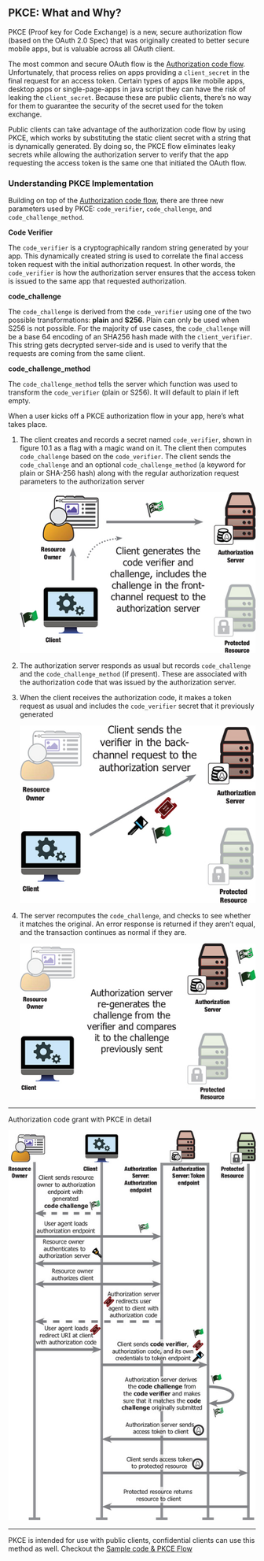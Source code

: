 ## PKCE: What and Why?

PKCE (Proof key for Code Exchange) is a new, secure authorization flow (based on the OAuth 2.0 Spec) that was originally created to better secure mobile apps, but is valuable across all OAuth client. 

The most common and secure OAuth flow is the [Authorization code flow](/standard-authorization-flow/README.md). Unfortunately, that process relies on apps providing a <code>client_secret</code> in the final request for an access token. Certain types of apps like mobile apps, desktop apps or  single-page-apps in java script they can have the risk of leaking the <code>client_secret</code>. Because these are public clients, there’s no way for them to guarantee the security of the secret used for the token exchange.

Public clients can take advantage of the authorization code flow by using PKCE, which works by substituting the static client secret with a string that is dynamically generated. By doing so, the PKCE flow eliminates leaky secrets while allowing the authorization server to verify that the app requesting the access token is the same one that initiated the OAuth flow.

### Understanding PKCE Implementation
Building on top of the  [Authorization code flow](/standard-authorization-flow/README.md), there are three new parameters used by PKCE: <code>code_verifier</code>, <code>code_challenge</code>, and <code>code_challenge_method</code>.


**Code Verifier**

The <code>code_verifier</code> is a cryptographically random string generated by your app. This dynamically created string is used to correlate the final access token request with the initial authorization request. In other words, the <code>code_verifier</code> is how the authorization server ensures that the access token is issued to the same app that requested authorization.


**code_challenge**

The <code>code_challenge</code> is derived from the <code>code_verifier</code> using one of the two possible transformations: **plain** and **S256**. Plain can only be used when S256 is not possible. For the majority of use cases, the <code>code_challenge</code> will be a base 64 encoding of an SHA256 hash made with the <code>client_verifier</code>. This string gets decrypted server-side and is used to verify that the requests are coming from the same client.

**code_challenge_method**

The <code>code_challenge_method</code> tells the server which function was used to transform the <code>code_verifier</code> (plain or S256). It will default to plain if left empty.


When a user kicks off a PKCE authorization flow in your app, here’s what takes place.

1. The client creates and records a secret named  <code>code_verifier</code>, shown in figure 10.1 as a flag with a magic wand on it. The client then computes <code>code_challenge</code> based on the <code>code_verifier</code>. The client sends the <code>code_challenge</code> and an optional <code>code_challenge_method</code> (a keyword for plain or SHA-256 hash) along with the regular authorization request parameters to the authorization server

    ![image info](/images/pkce-authorization-flow/pkce_code_challenge.jpg)

2. The authorization server responds as usual but records <code>code_challenge</code> and the <code>code_challenge_method</code> (if present). These are associated with the authorization code that was issued by the authorization server.

3. When the client receives the authorization code, it makes a token request as usual and includes the <code>code_verifier</code> secret that it previously generated

    ![image info](/images/pkce-authorization-flow/pkce_token_req.jpg)

4. The server recomputes the <code>code_challenge</code>, and checks to see whether it matches the original. An error response is returned if they aren’t equal, and the transaction continues as normal if they are.
    
    ![image info](/images/pkce-authorization-flow/auth_server_verifies_code.jpg)


<hr />

Authorization code grant with PKCE in detail

![image info](/images/pkce-authorization-flow/pkce-detailed-flow.jpg)

<hr />

PKCE is intended for use with public clients, confidential clients can use this method as well. Checkout the [Sample code & PKCE Flow](./pkce-in-action.md)
